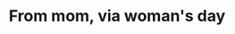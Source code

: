 ---
title: From mom, via woman's day
tag: from-mom-via-womans-day
permalink: "/category/from-mom-via-womans-day"
---